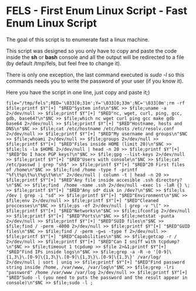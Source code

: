 # FELS - First Enum Linux Script - Fast Enum Linux Script

The goal of this script is to enumerate fast a linux machine.

This script was designed so you only have to copy and paste the code inside the **sh** or **bash** console and all the output will be redirected to a file (by default /tmp/fels, but feel free to change it).

There is only one exception, the last command executed is *sudo -l* so this commands needs you to write the password of your user (if you know it).

Here you have the script in one line, just copy and paste it;)

`file="/tmp/fels";RED='\033[0;31m';Y='\033[0;33m';NC='\033[0m';rm -rf $file;printf $Y"[+] "$RED"System info\n"$NC >> $file;uname -a 2>/dev/null >> $file;printf $Y"[+] "$RED"nc, wget, curl, ping, gcc, gdb, base64?\n"$NC >> $file;which nc wget curl ping gcc make gdb base64 2>/dev/null >> $file;printf $Y"[+] "$RED"Hostname, hosts and DNS\n"$NC >> $file;cat /etc/hostname /etc/hosts /etc/resolv.conf 2>/dev/null >> $file;printf $Y"[+] "$RED"My username and groups\n"$NC >> $file;whoami 2>/dev/null >> $file;groups 2>/dev/null >> $file;printf $Y"[+] "$RED"Files inside HOME (limit 20)\n"$NC >> $file;ls -la $HOME 2>/dev/null | head -n 20 >> $file;printf $Y"[+] "$RED"Do I hace PGP keys?\n"$NC >> $file;gpg --list-keys 2>/dev/null >> $file;printf $Y"[+] "$RED"Users with console\n"$NC >> $file;cat /etc/passwd | grep "sh$" >> $file;printf $Y"[+] "$RED"20 First files of /home\n"$NC >> $file;find /home -type f -printf "%f\t%p\t%u\t%g\t%m\n" 2>/dev/null | column -t | head -n 20 >> $file;printf $Y"[+] "$RED"Any file inside accesible .ssh directory?\n"$NC >> $file;find  /home -name .ssh 2>/dev/null -exec ls -laR {} \; >> $file;printf $Y"[+] "$RED"Any sd* disk in /dev?\n"$NC >> $file;ls /dev | grep -i "sd" >> $file;printf $Y"[+] "$RED"Environment\n"$NC >> $file;env 2>/dev/null >> $file;printf $Y"[+] "$RED"Cleaned proccesses\n"$NC >> $file;ps -ef 2>/dev/null | grep -v "\[" >> $file;printf $Y"[+] "$RED"Networks\n"$NC >> $file;ifconfig 2>/dev/null >> $file;printf $Y"[+] "$RED"Ports\n"$NC >> $file;netstat -punta 2>/dev/null >> $file;printf $Y"[+] "$RED"SUID files\n"$NC >> $file;find / -perm -4000 2>/dev/null >> $file;printf $Y"[+] "$RED"GUID files\n"$NC >> $file;find / -perm -g=s -type f 2>/dev/null >> $file;printf $Y"[+] "$RED"Capabilities\n"$NC >> $file;getcap -r / 2>/dev/null >> $file;printf $Y"[+] "$RED"Can I sniff with tcpdump?\n"$NC >> $file;timeout 1 tcpdump >> $file 2>&1;printf $Y"[+] "$RED"Find IPs inside logs\n"$NC >> $file;grep -a -R -o '[0-9]\{1,3\}\.[0-9]\{1,3\}\.[0-9]\{1,3\}\.[0-9]\{1,3\}' /var/log/ 2>/dev/null | sort | uniq >> $file;printf $Y"[+] "$RED"Find password string inside /home, /var/www, /var/log\n"$NC >> $file;grep -lri "password" /home /var/www /var/log 2>/dev/null >> $file;printf $Y"[+] "$RED"Sudo -l (you need to puts the password and the result appear in console)\n"$NC >> $file;sudo -l ;`
